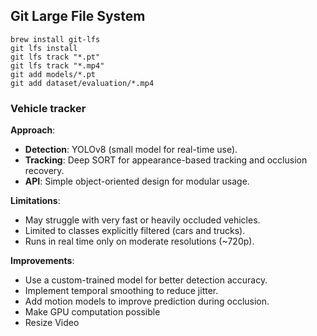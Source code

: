## Git Large File System
```
brew install git-lfs
git lfs install
git lfs track "*.pt"
git lfs track "*.mp4"
git add models/*.pt
git add dataset/evaluation/*.mp4

```

### Vehicle tracker

**Approach**:
- **Detection**: YOLOv8 (small model for real-time use).
- **Tracking**: Deep SORT for appearance-based tracking and occlusion recovery.
- **API**: Simple object-oriented design for modular usage.

**Limitations**:
- May struggle with very fast or heavily occluded vehicles.
- Limited to classes explicitly filtered (cars and trucks).
- Runs in real time only on moderate resolutions (~720p).

**Improvements**:
- Use a custom-trained model for better detection accuracy.
- Implement temporal smoothing to reduce jitter.
- Add motion models to improve prediction during occlusion.
- Make GPU computation possible
- Resize Video
